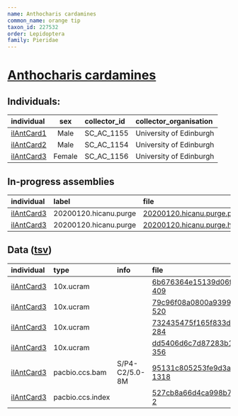 ```yaml
---
name: Anthocharis cardamines
common_name: orange tip
taxon_id: 227532
order: Lepidoptera
family: Pieridae
---
```


# [Anthocharis cardamines](https://www.ebi.ac.uk/ena/data/taxonomy/v1/taxon/tax-id/227532)

## Individuals:

| individual | sex | collector_id | collector_organisation |
| :--------- | :-: | :----------- | :--------------------- |
| [ilAntCard1](ilAntCard1.md) | Male | SC_AC_1155 | University of Edinburgh |
| [ilAntCard2](ilAntCard2.md) | Male | SC_AC_1154 | University of Edinburgh |
| [ilAntCard3](ilAntCard3.md) | Female | SC_AC_1156 | University of Edinburgh |

## In-progress assemblies

| individual | label | file |
| :--------- | :---- | :--- |
| [ilAntCard3](ilAntCard3.md) | 20200120.hicanu.purge | [20200120.hicanu.purge.prim.fasta.gz](https://darwin.cog.sanger.ac.uk/insects/Anthocharis_cardamines/ilAntCard3/assemblies/working/20200120.hicanu.purge/20200120.hicanu.purge.prim.fasta.gz) |
| [ilAntCard3](ilAntCard3.md) | 20200120.hicanu.purge | [20200120.hicanu.purge.htig.fasta.gz](https://darwin.cog.sanger.ac.uk/insects/Anthocharis_cardamines/ilAntCard3/assemblies/working/20200120.hicanu.purge/20200120.hicanu.purge.htig.fasta.gz) |

## Data ([tsv](Anthocharis_cardamines_data.tsv))

| individual | type | info | file |
| :--------- | :--- | :--- | :--- |
| [ilAntCard3](ilAntCard3.md) | 10x.ucram |  | [6b676364e15139d06f0a21eafe5e467b-409](https://darwin.cog.sanger.ac.uk/insects/Anthocharis_cardamines/ilAntCard3/genomic_data/10x/33032_7%231.cram) |
| [ilAntCard3](ilAntCard3.md) | 10x.ucram |  | [79c96f08a0800a939906a4f6fac92909-520](https://darwin.cog.sanger.ac.uk/insects/Anthocharis_cardamines/ilAntCard3/genomic_data/10x/33032_7%232.cram) |
| [ilAntCard3](ilAntCard3.md) | 10x.ucram |  | [732435475f165f833d78415d58503e75-284](https://darwin.cog.sanger.ac.uk/insects/Anthocharis_cardamines/ilAntCard3/genomic_data/10x/33032_7%233.cram) |
| [ilAntCard3](ilAntCard3.md) | 10x.ucram |  | [dd5406d6c7d87283b11a5f19346be977-356](https://darwin.cog.sanger.ac.uk/insects/Anthocharis_cardamines/ilAntCard3/genomic_data/10x/33032_7%234.cram) |
| [ilAntCard3](ilAntCard3.md) | pacbio.ccs.bam | S/P4-C2/5.0-8M | [95131c805253fe9d3a6b6bdd7f2fe7b9-1318](https://darwin.cog.sanger.ac.uk/insects/Anthocharis_cardamines/ilAntCard3/genomic_data/pacbio/m64094_191206_173655.ccs.bam) |
| [ilAntCard3](ilAntCard3.md) | pacbio.ccs.index |  | [527cb8a66d4ca998b7d6ee9723f77be7-2](https://darwin.cog.sanger.ac.uk/insects/Anthocharis_cardamines/ilAntCard3/genomic_data/pacbio/m64094_191206_173655.ccs.bam.pbi) |

